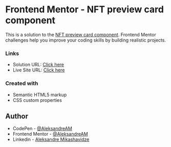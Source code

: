 # Frontend Mentor - NFT preview card component

This is a solution to the [NFT preview card component](https://www.frontendmentor.io/challenges/nft-preview-card-component-SbdUL_w0U). Frontend Mentor challenges help you improve your coding skills by building realistic projects.

### Links

- Solution URL: [Click here](https://www.frontendmentor.io/challenges/nft-preview-card-component-SbdUL_w0U/hub)
- Live Site URL: [Click here](https://comforting-zabaione-4f752a.netlify.app/)

### Created with

- Semantic HTML5 markup
- CSS custom properties

## Author

- CodePen - [@AleksandreAM](https://codepen.io/AleksandreAM)
- Frontend Mentor - [@AleksandreAM](https://www.frontendmentor.io/profile/AleksandreAM)
- Linkedin - [Aleksandre Mikashavidze](https://www.linkedin.com/in/aleksandre-mikashavidze-a63bb31a9/)
